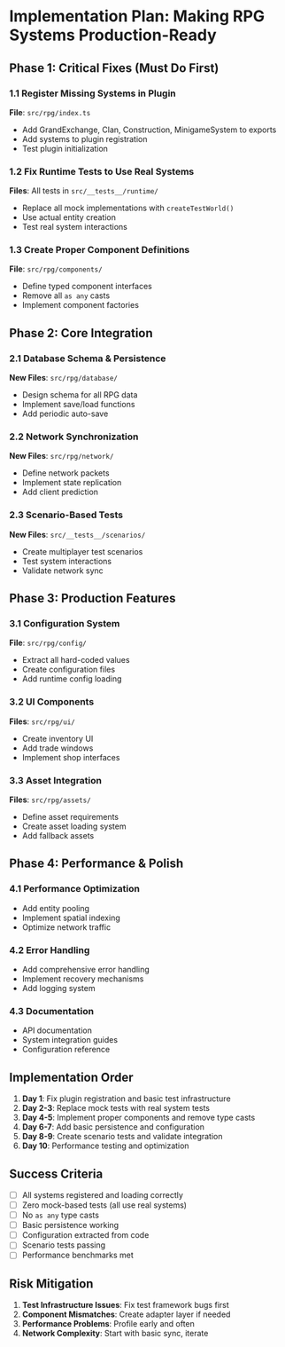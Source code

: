 # Implementation Plan: Making RPG Systems Production-Ready

## Phase 1: Critical Fixes (Must Do First)

### 1.1 Register Missing Systems in Plugin

**File**: `src/rpg/index.ts`

- Add GrandExchange, Clan, Construction, MinigameSystem to exports
- Add systems to plugin registration
- Test plugin initialization

### 1.2 Fix Runtime Tests to Use Real Systems

**Files**: All tests in `src/__tests__/runtime/`

- Replace all mock implementations with `createTestWorld()`
- Use actual entity creation
- Test real system interactions

### 1.3 Create Proper Component Definitions

**File**: `src/rpg/components/`

- Define typed component interfaces
- Remove all `as any` casts
- Implement component factories

## Phase 2: Core Integration

### 2.1 Database Schema & Persistence

**New Files**: `src/rpg/database/`

- Design schema for all RPG data
- Implement save/load functions
- Add periodic auto-save

### 2.2 Network Synchronization

**New Files**: `src/rpg/network/`

- Define network packets
- Implement state replication
- Add client prediction

### 2.3 Scenario-Based Tests

**New Files**: `src/__tests__/scenarios/`

- Create multiplayer test scenarios
- Test system interactions
- Validate network sync

## Phase 3: Production Features

### 3.1 Configuration System

**File**: `src/rpg/config/`

- Extract all hard-coded values
- Create configuration files
- Add runtime config loading

### 3.2 UI Components

**Files**: `src/rpg/ui/`

- Create inventory UI
- Add trade windows
- Implement shop interfaces

### 3.3 Asset Integration

**Files**: `src/rpg/assets/`

- Define asset requirements
- Create asset loading system
- Add fallback assets

## Phase 4: Performance & Polish

### 4.1 Performance Optimization

- Add entity pooling
- Implement spatial indexing
- Optimize network traffic

### 4.2 Error Handling

- Add comprehensive error handling
- Implement recovery mechanisms
- Add logging system

### 4.3 Documentation

- API documentation
- System integration guides
- Configuration reference

## Implementation Order

1. **Day 1**: Fix plugin registration and basic test infrastructure
2. **Day 2-3**: Replace mock tests with real system tests
3. **Day 4-5**: Implement proper components and remove type casts
4. **Day 6-7**: Add basic persistence and configuration
5. **Day 8-9**: Create scenario tests and validate integration
6. **Day 10**: Performance testing and optimization

## Success Criteria

- [ ] All systems registered and loading correctly
- [ ] Zero mock-based tests (all use real systems)
- [ ] No `as any` type casts
- [ ] Basic persistence working
- [ ] Configuration extracted from code
- [ ] Scenario tests passing
- [ ] Performance benchmarks met

## Risk Mitigation

1. **Test Infrastructure Issues**: Fix test framework bugs first
2. **Component Mismatches**: Create adapter layer if needed
3. **Performance Problems**: Profile early and often
4. **Network Complexity**: Start with basic sync, iterate
